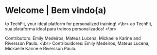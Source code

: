 # Welcome | Bem vindo(a)
to TechFit, your ideal platform for personalized training! <\br>
ao TechFit, sua plataforma ideal para treinos personalizados! <\br>

Contributors: Emily Medeiros, Mateus Lucena, Mickaelle Karine and Riversson Paulo. <\br>
Contribuidores: Emily Medeiros, Mateus Lucena, Mickaelle Karine e Riversson Paulo.

